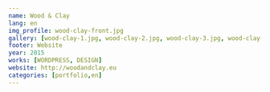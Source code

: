```yaml
---
name: Wood & Clay
lang: en
img_profile: wood-clay-front.jpg
gallery: [wood-clay-1.jpg, wood-clay-2.jpg, wood-clay-3.jpg, wood-clay-4.jpg]
footer: Website
year: 2015
works: [WORDPRESS, DESIGN]
website: http://woodandclay.eu
categories: [portfolio,en]
---
```

